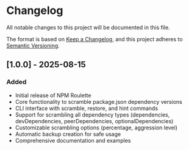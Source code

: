 # Changelog

All notable changes to this project will be documented in this file.

The format is based on [Keep a Changelog](https://keepachangelog.com/en/1.0.0/),
and this project adheres to [Semantic Versioning](https://semver.org/spec/v2.0.0.html).

## [1.0.0] - 2025-08-15

### Added
- Initial release of NPM Roulette
- Core functionality to scramble package.json dependency versions
- CLI interface with scramble, restore, and hint commands
- Support for scrambling all dependency types (dependencies, devDependencies, peerDependencies, optionalDependencies)
- Customizable scrambling options (percentage, aggression level)
- Automatic backup creation for safe usage
- Comprehensive documentation and examples
